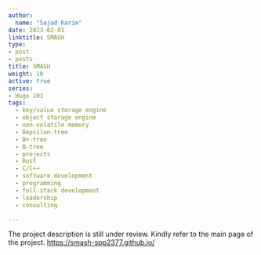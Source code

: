 ```yaml
---
author:
  name: "Sajad Karim"
date: 2023-02-01
linktitle: SMASH
type:
- post
- posts
title: SMASH
weight: 10
active: true
series:
- Hugo 101
tags:
  - key/value storage engine
  - object storage engine
  - non-volatile memory
  - Bepsilon-tree
  - B+-tree
  - B-tree
  - projects
  - Rust
  - C/C++
  - software development
  - programming
  - full-stack development
  - leadership
  - consulting

---
```


The project description is still under review. Kindly refer to the main page of the project. https://smash-spp2377.github.io/


